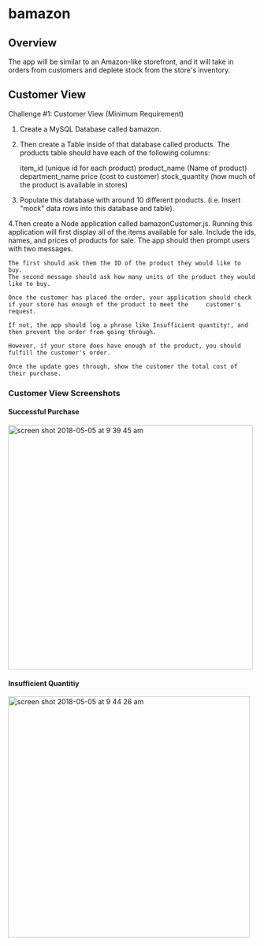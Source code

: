 # bamazon

## Overview
The app will be similar to  an Amazon-like storefront, and it will take in orders from customers and deplete stock from the store's inventory.

## Customer View
Challenge #1: Customer View (Minimum Requirement)

1. Create a MySQL Database called bamazon.

2. Then create a Table inside of that database called products.
    The products table should have each of the following columns:

    item_id (unique id for each product)
    product_name (Name of product)
    department_name
    price (cost to customer)
    stock_quantity (how much of the product is available in stores)

3. Populate this database with around 10 different products. (i.e. Insert "mock" data rows into this database and table).

4.Then create a Node application called bamazonCustomer.js. Running this application will first display all of the items available for sale. Include the ids, names, and prices of products for sale.
The app should then prompt users with two messages.

    The first should ask them the ID of the product they would like to buy.
    The second message should ask how many units of the product they would like to buy.

    Once the customer has placed the order, your application should check if your store has enough of the product to meet the     customer's request.

    If not, the app should log a phrase like Insufficient quantity!, and then prevent the order from going through.

    However, if your store does have enough of the product, you should fulfill the customer's order.

    Once the update goes through, show the customer the total cost of their purchase.


### Customer View Screenshots

#### Successful Purchase


<img width="496" alt="screen shot 2018-05-05 at 9 39 45 am" src="https://user-images.githubusercontent.com/32961912/39663862-7f1b01aa-5048-11e8-8061-bd64df1457c5.png">

#### Insufficient Quantitiy


<img width="490" alt="screen shot 2018-05-05 at 9 44 26 am" src="https://user-images.githubusercontent.com/32961912/39663900-1ecd2214-5049-11e8-9574-48655df9c308.png">



